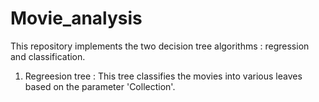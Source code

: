 # Movie_analysis
This repository implements the two decision tree algorithms : regression and classification. 
1. Regreesion tree :
  This tree classifies the movies into various leaves based on the parameter 'Collection'.
  
  
